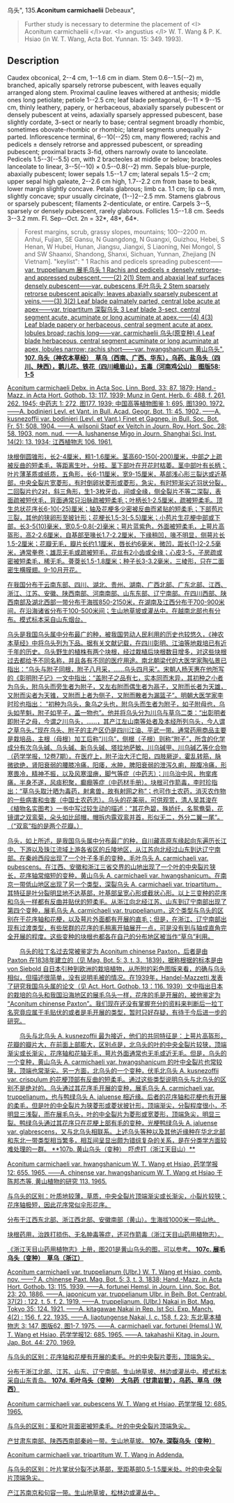 乌头",
135.**Aconitum carmichaelii** Debeaux",

> Further study is necessary to determine the placement of &lt;I&gt; Aconitum carmichaelii &lt;/I&gt;var. &lt;I&gt; angustius &lt;/I&gt; W. T. Wang &amp; P. K. Hsiao (in W. T. Wang, Acta Bot. Yunnan. 15: 349. 1993).

## Description
Caudex obconical, 2--4 cm, 1--1.6 cm in diam. Stem 0.6--1.5(--2) m, branched, apically sparsely retrorse pubescent, with leaves equally arranged along stem. Proximal cauline leaves withered at anthesis; middle ones long petiolate; petiole 1--2.5 cm; leaf blade pentagonal, 6--11 × 9--15 cm, thinly leathery, papery, or herbaceous, abaxially sparsely pubescent or densely pubescent at veins, adaxially sparsely appressed pubescent, base slightly cordate, 3-sect or nearly to base; central segment broadly rhombic, sometimes obovate-rhombic or rhombic; lateral segments unequally 2-parted. Inflorescence terminal, 6--10(--25) cm, many flowered; rachis and pedicels ± densely retrorse and appressed pubescent, or spreading pubescent; proximal bracts 3-fid, others narrowly ovate to lanceolate. Pedicels 1.5--3(--5.5) cm, with 2 bracteoles at middle or below; bracteoles lanceolate to linear, 3--5(--10) × 0.5--0.8(--2) mm. Sepals blue-purple, abaxially pubescent; lower sepals 1.5--1.7 cm; lateral sepals 1.5--2 cm; upper sepal high galeate, 2--2.6 cm high, 1.7--2.2 cm from base to beak, lower margin slightly concave. Petals glabrous; limb ca. 1.1 cm; lip ca. 6 mm, slightly concave; spur usually circinate, (1--)2--2.5 mm. Stamens glabrous or sparsely pubescent; filaments 2-denticulate, or entire. Carpels 3--5, sparsely or densely pubescent, rarely glabrous. Follicles 1.5--1.8 cm. Seeds 3--3.2 mm. Fl. Sep--Oct. 2n = 32*, 48*, 64*.

> Forest margins, scrub, grassy slopes, mountains; 100--2200 m. Anhui, Fujian, SE Gansu, N Guangdong, N Guangxi, Guizhou, Hebei, S Henan, W Hubei, Hunan, Jiangsu, Jiangxi, S Liaoning, Nei Mongol, S and SW Shaanxi, Shandong, Shanxi, Sichuan, Yunnan, Zhejiang [N Vietnam].
  "keylist": "
1 Rachis and pedicels spreading pubescent——<a href='/info/Aconitum carmichaelii var. truppelianum?t=foc'>var. truppelianum 展毛乌头
1 Rachis and pedicels ± densely retrorse-and appressed pubescent.——(2)
2(1) Stem and abaxial leaf surfaces densely pubescent——<a href='/info/Aconitum carmichaelii var. pubescens?t=foc'>var. pubescens 毛叶乌头
2 Stem sparsely retrorse pubescent apically; leaves abaxially sparsely pubescent at veins.——(3)
3(2) Leaf blade palmately parted, central lobe acute at apex——<a href='/info/Aconitum carmichaelii var. tripartitum?t=foc'>var. tripartitum 深裂乌头
3 Leaf blade 3-sect, central segment acute, acuminate or long acuminate at apex.——(4)
4(3) Leaf blade papery or herbaceous, central segment acute at apex, lobules broad; rachis long——<a href='/info/Aconitum carmichaelii var. carmichaelii?t=foc'>var. carmichaelii 乌头(原变种)
4 Leaf blade herbaceous, central segment acuminate or long acuminate at apex, lobules narrow; rachis short——<a href='/info/Aconitum carmichaelii var. hwangshanicum?t=foc'>var. hwangshanicum 黄山乌头",
**107. 乌头（神农本草经）　草乌（西南、广西、华东），乌药、盐乌头（四川、陕西），鹅儿花、铁花（四川峨眉山），五毒（河南鸡公山）　图版58: 1-5**

Aconitum carmichaeli Debx. in Acta Soc. Linn. Bord. 33: 87. 1879; Hand.-Mazz. in Acta Hort. Gothob. 13: 117. 1939; Munz in Gent. Herb. 6: 488, f. 261, 262. 1945; 中药志 1: 272, 图177. 1939; 中国高等植物图鉴 1: 695, 图1390. 1972. ——A. bodinieri Levl. et Vant. in Bull. Acad. Geogr. Bot. 11: 45. 1902. ——A. kusnezoffii var. bodinieri (Levl. et Vant.) Finet et Gagnep. in Bull. Soc. Bot. Fr. 51: 508. 1904. ——A. wilsonii Stapf ex Veitch in Journ. Roy. Hort. Soc. 28: 58. 1903, nom. nud. ——A. lushanense Migo in Journ. Shanghai Sci. Inst. 14(2): 13. 1934; 江西植物志 106. 1961.

块根倒圆锥形，长2-4厘米，粗1-1.6厘米。茎高60-150(-200)厘米，中部之上疏被反曲的短柔毛，等距离生叶，分枝。茎下部叶在开花时枯萎。茎中部叶有长柄；叶片薄革质或纸质，五角形，长6-11厘米，宽9-15厘米，基部浅心形三裂达或近基部，中央全裂片宽菱形，有时倒卵状菱形或菱形，急尖，有时短渐尖近羽状分裂，二回裂片约2对，斜三角形，生1-3枚牙齿，间或全缘，侧全裂片不等二深裂，表面疏被短伏毛，背面通常只沿脉疏被短柔毛；叶柄长1-2.5厘米，疏被短柔毛。顶生总状花序长6-10(-25)厘米；轴及花梗多少密被反曲而紧贴的短柔毛；下部苞片三裂，其他的狭卵形至披针形；花梗长1.5-3(-5.5)厘米；小苞片生花梗中部或下部，长3-5(10)毫米，宽0.5-0.8(-2)毫米；萼片蓝紫色，外面被短柔毛，上萼片高盔形，高2-2.6厘米，自基部至喙长1.7-2.2厘米，下缘稍凹，喙不明显，侧萼片长1.5-2厘米；花瓣无毛，瓣片长约1.1厘米，唇长约6毫米，微凹，距长(1-)2-2.5毫米，通常拳卷；雄蕊无毛或疏被短毛，花丝有2小齿或全缘；心皮3-5，子房疏或密被短柔毛，稀无毛。蓇葖长1.5-1.8厘米；种子长3-3.2毫米，三棱形，只在二面密生横膜翅。9-10月开花。

在我国分布于云南东部、四川、湖北、贵州、湖南、广西北部、广东北部、江西、浙江、江苏、安徽、陕西南部、河南南部、山东东部、辽宁南部。在四川西部、陕西南部及湖北西部一带分布于海拔850-2150米，在湖南及江西分布于700-900米间，在沿海诸省分布于100-500米间；生山地草坡或灌丛中。在越南北部也有分布。模式标本采自山东烟台。

乌头是我国乌头属中分布最广的种，被我国劳动人民利用的历史也较悠久，《神农本草经》中将乌头列为下品。据有关文献记载，在四川彰明、江油等地栽培已有近千年的历史。乌头野生的植株有两个块根，经过栽植后块根数目增多，对这些块根过去都给予不同名称，并且各有不同的医疗用途。南北朝梁代的大医学家陶弘景已指出：“乌头与附子同根，附子八月采，......乌头四月采”。宋朝人杨天惠在他所写的《彰明附子记》一文中指出：“盖附子之品有七，实本同而末异，其初种之小者为乌头，附乌头而旁生者为附子，又左右附而偶生者为鬲子，又附而长者为天雄，又附而尖者为天锥，又附而上者为侧子，又附而散者为漏篮子”。明朝大医学家李时珍也指出： “初种为乌头，象乌之头也，附乌头而生者为附子，如子附母也，乌头如芋魁，附子如芋子，盖一物也”。他并将乌头分为川乌与草乌二类：“出彰明者即附子之母，今谓之川乌头，……，其产江左山南等处者及本经所列乌头，今人谓之草乌头。”现在乌头、附子的主产区仍是四川江油、平武一带。通常药用商品主要是栽培品，主根（母根）加工后称“川乌”，侧根（子根）则称“附子”，所含的化学成分有次乌头碱、乌头碱、新乌头碱、塔拉地萨敏、川乌碱甲、川乌碱乙等化合物（药学学报，12卷7期）。在医疗上，附子治大汗亡阳，四肢厥逆，霍乱转筋，脉微欲绝，肾阳衰弱的腰膝冷痛，阳痿，水肿，脾阳衰弱的泄泻久痢，脘腹冷痛，形寒畏冷，精神不振，以及风寒湿痹，脚气等症（中药志）；川乌治中风，拘挛疼痛，半身不遂，风痰积聚，癫癎等症（中药材手册）。块根可作箭毒，李时珍指出：“草乌头取汁晒为毒药，射禽兽，故有射网之称”；也可作土农药，消灭农作物的一些病害和虫害（中国土农药志）。乌头的花美丽，可供观赏，清人吴其浚在《植物名实图考》一书中写过较生动的描述：“其花色碧，殊娇纤，名鸳鸯菊，花镜谓之双鸾菊，朵头如比邱帽，帽拆内露双鸾并首，形似无二，外分二翼一尾”。（“双鸾”指的是两个花瓣。）

乌头，如上所述，是我国乌头属中分布最广的种，自川藏高原东缘起向东遍历长江中、下游以及珠江流域上游各省区的丘陵地区，从江苏向北经过山东到达辽宁南部。在秦岭西段出现了一个叶子多毛的变种，毛叶乌头 A. carmichaeli var. pubescens。在江西、安徽和浙江三省交界的山地出现了一个叶的中央裂片狭长，花序轴常缩短的变种，黄山乌头 A. carmichaeli var. hwangshanicum。在南京一带低山地区出现了另一个类型，深裂乌头 A. carmichaeli var. tripartitum，其特征是叶分裂明显地不达基部，叶基部呈宽心形或截状心形。以上三变种的花序和乌头一样都有反曲并贴伏的短柔毛。从浙江向北经江苏、山东到辽宁南部出现了第四个变种，展毛乌头 A. carmichaeli var. truppelianum，这个类型与乌头的区别在于花序轴和花梗，以及萼片外面都有开展的直毛；但是，在浙江、辽宁南部出现有过渡类型，有些居群的花序的毛稍离开轴展开一点，可是没有到与轴成直角完全开展的程度。这些变种的块根也都各在自己的分布地区被当作“草乌”利用。
<p style='text-indent:28px'>乌头的拉丁名过去常被鉴定为 Aconitum chinense Paxton，后者是由 Paxton 在1838年建立的（见 Mag. Bot. 5: 3, t. 3．1839)，据称根据的标本是由 von Siebold 自日本引种到欧洲的栽培植物，从所附的彩色图版来看，的确与乌头相似，但描述很简单，没有说明毛被的情况。在1939年，Handel-Mazzetti 发表了研究我国乌头属的论文（见 Act. Hort. Gothob. 13：116. 1939）文中指出日本的栽培的乌头和我国沿海地区的展毛乌头一样，花序的毛是开展的，被他鉴定为 “Aconitum chinense Paxton”。我们现在还没有掌握充分的资料来判断后一拉丁名究竟应属于毛贴伏的或者是毛开展的类型，暂时只好存疑，有待于今后进一步的研究。
<p style='text-indent:28px'>乌头与北乌头 A. kusnezoffii 最为接近，他们的共同特征是：上萼片高盔形，花瓣的瓣片大，在前面上部膨大，区别点是，北乌头的叶的中央全裂片较狭，顶端渐尖或长渐尖，花序轴和花轴无毛，萼片外面通常也无毛或近无毛。但是，乌头的一个变种，黄山乌头 A. carmichaeli var. hwangshanicum 的叶中全裂片也常较狭，顶端也常渐尖。另一方面，北乌头的一个变种，伏毛北乌头 A. kusnezoffii var. crispulum 的花梗顶部有反曲的短柔毛。通过这些类型说明乌头与北乌头的区别不是绝对的。乌头通过其花序毛开展的变种，展毛乌头 A. carmichaeli var. truppelianum，也与鸭绿乌头 A. jaluense 相近缘。后者的花序轴和花梗也有开展的柔毛，但是叶的中全裂片为狭菱形或菱状披针形，顶端渐尖，分裂程度很小，不明显三浅裂，而在展毛乌头，叶的中全裂片为菱形或宽菱形，顶端急尖，明显三裂。鸭绿乌头通过其花序只在花梗上部有毛的变种，光梗鸭绿乌头 A. jaluense var. glabrescens，又与北乌头相联系。上述乌头等种以及其他近缘种在华北北部和东北一带类型相当繁多，相互间呈显出颇为错综复杂的关系，是在分类学方面较难处理的一群。
**107b. 黄山乌头（变种）　吓虎打（浙江天目山）**

Aconitum carmichaeli var. hwangshanicum W. T. Wang et Hsiao, 药学学报 12: 655. 1965. ——A. chinense var. hwangshanicum W. T. Wang et Hsiao 于陈邦杰等, 黄山植物的研究 113. 1965.

与乌头的区别：叶质地较薄，草质，中央全裂片顶端渐尖或长渐尖，小裂片较狭；花序轴极短，因此花序常似伞形花序。

分布于江西东北部、浙江西北部、安徽南部（黄山）。生海拔1000米一带山地。

块根药用，治跌打损伤、无名肿毒等症，还可作箭毒（浙江天目山药用植物志）。

《浙江天目山药用植物志》上册，图201是黄山乌头的图，可以参考。
**107c. 展毛乌头（变种）　草乌（浙江）**

Aconitum carmichaeli var. truppelianum (Ulbr.) W. T. Wang et Hsiao, comb. nov. ——? A. chinense Paxt. Mag. Bot. 5: 3, t. 3. 1838; Hand.-Mazz. in Acta Hort. Gothob. 13: 115. 1939. ——A. fortunei Hemsl. in Journ. Linn. Soc. Bot. 23: 20. 1886. ——A. japonicum var. truppelianum Ulbr. in Beih. Bot. Centrabl. 37(2) : 122, t. 5, f. 2. 1919. ——A. truppelianum. (Ulbr.) Nakai in Bot. Mag. Tokyo 35: 124. 1921. ——A. kitagawae Nakai in Rep. lst Sci. Exp. Manch. 4(2) : 156, f. 22. 1935. ——A. liaotungense Nakai, l. c. 158, f. 23; 东北草本植物志 3: 147, 图版62, 图1-7. 1975. ——A. carmichaeli var. fortunei (Hemsl.) W. T. Wang et Hsiao, 药学学报12: 685. 1965. ——A. takahashii Kitag. in Journ. Jap. Bot. 44: 270. 1969.

与乌头的区别：花序轴和花梗有开展的柔毛。叶的中央裂片菱形，顶端急尖。

分布于浙江北部、江苏、山东、辽宁南部。生山地草坡、林边或灌丛中。模式标本采自山东青岛。
**107d. 毛叶乌头（变种）　大乌药（甘肃岩冒），乌药、草乌（陕西）**

Aconitum carmichaeli var. pubescens W. T. Wang et Hsiao, 药学学报 12: 685. 1965.

与乌头的区别：茎和叶背面密被短柔毛。叶的中央全裂片顶端急尖。

产甘肃东南部、陕西西南部秦岭一带。生山地草坡。
**107e. 深裂乌头（变种）**

Aconitum carmichaeli var. tripartitum W. T. Wang in Addenda.

与乌头的区别：叶片掌状分裂不达基部，至距基部0.5-1.5厘米处。叶的中央全裂片顶端急尖。

产江苏南京和句容一带。生山地草坡，松林边或灌丛中。
